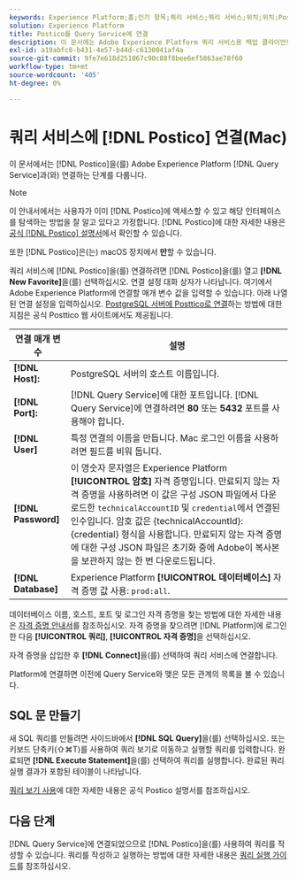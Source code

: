 ```yaml
---
keywords: Experience Platform;홈;인기 항목;쿼리 서비스;쿼리 서비스;위치;위치;Postico;쿼리 서비스에 연결;
solution: Experience Platform
title: Postico를 Query Service에 연결
description: 이 문서에는 Adobe Experience Platform 쿼리 서비스용 백업 클라이언트 Postico를 설치하기 위한 링크가 포함되어 있습니다.
exl-id: a19abfc8-b431-4e57-b44d-c6130041af4a
source-git-commit: 9fe7e618d251867c90c88f8bee6ef5863ae78f60
workflow-type: tm+mt
source-wordcount: '405'
ht-degree: 0%

---
```


# 쿼리 서비스에 [!DNL Postico] 연결(Mac)

이 문서에서는 [!DNL Postico]을(를) Adobe Experience Platform [!DNL Query Service]과(와) 연결하는 단계를 다룹니다.

>[!NOTE]
>
> 이 안내서에서는 사용자가 이미 [!DNL Postico]에 액세스할 수 있고 해당 인터페이스를 탐색하는 방법을 잘 알고 있다고 가정합니다. [!DNL Postico]에 대한 자세한 내용은 [공식 [!DNL Postico] 설명서](https://eggerapps.at/postico/docs)에서 확인할 수 있습니다.
> 
> 또한 [!DNL Postico]은(는) macOS 장치에서 **만**&#x200B;할 수 있습니다.

쿼리 서비스에 [!DNL Postico]을(를) 연결하려면 [!DNL Postico]을(를) 열고 **[!DNL New Favorite]**&#x200B;을(를) 선택하십시오. 연결 설정 대화 상자가 나타납니다. 여기에서 Adobe Experience Platform에 연결할 매개 변수 값을 입력할 수 있습니다. 아래 나열된 연결 설정을 입력하십시오. [PostgreSQL 서버에 Posttico로 연결](https://eggerapps.at/postico/docs/v1.5.21/favorite-window.html)하는 방법에 대한 지침은 공식 Posttico 웹 사이트에서도 제공됩니다.

| 연결 매개 변수 | 설명 |
|---|---|
| **[!DNL Host]:** | PostgreSQL 서버의 호스트 이름입니다. |
| **[!DNL Port]:** | [!DNL Query Service]에 대한 포트입니다. [!DNL Query Service]에 연결하려면 **80** 또는 **5432** 포트를 사용해야 합니다. |
| **[!DNL User]** | 특정 연결의 이름을 만듭니다. Mac 로그인 이름을 사용하려면 필드를 비워 둡니다. |
| **[!DNL Password]** | 이 영숫자 문자열은 Experience Platform **[!UICONTROL 암호]** 자격 증명입니다. 만료되지 않는 자격 증명을 사용하려면 이 값은 구성 JSON 파일에서 다운로드한 `technicalAccountID` 및 `credential`에서 연결된 인수입니다. 암호 값은 {technicalAccountId}:{credential} 형식을 사용합니다. 만료되지 않는 자격 증명에 대한 구성 JSON 파일은 초기화 중에 Adobe이 복사본을 보관하지 않는 한 번 다운로드됩니다. |
| **[!DNL Database]** | Experience Platform **[!UICONTROL 데이터베이스]** 자격 증명 값 사용: `prod:all`. |

데이터베이스 이름, 호스트, 포트 및 로그인 자격 증명을 찾는 방법에 대한 자세한 내용은 [자격 증명 안내서](../ui/credentials.md)를 참조하십시오. 자격 증명을 찾으려면 [!DNL Platform]에 로그인한 다음 **[!UICONTROL 쿼리]**, **[!UICONTROL 자격 증명]**&#x200B;을 선택하십시오.

자격 증명을 삽입한 후 **[!DNL Connect]**&#x200B;을(를) 선택하여 쿼리 서비스에 연결합니다.

Platform에 연결하면 이전에 Query Service와 맺은 모든 관계의 목록을 볼 수 있습니다.

## SQL 문 만들기

새 SQL 쿼리를 만들려면 사이드바에서 **[!DNL SQL Query]**&#x200B;을(를) 선택하십시오. 또는 키보드 단축키(⇧⌘T)를 사용하여 쿼리 보기로 이동하고 실행할 쿼리를 입력합니다. 완료되면 **[!DNL Execute Statement]**&#x200B;을(를) 선택하여 쿼리를 실행합니다. 완료된 쿼리 실행 결과가 포함된 테이블이 나타납니다.

[쿼리 보기 사용](https://eggerapps.at/postico/docs/v1.3.1/sql-query-view.html)에 대한 자세한 내용은 공식 Postico 설명서를 참조하십시오.

## 다음 단계

[!DNL Query Service]에 연결되었으므로 [!DNL Postico]을(를) 사용하여 쿼리를 작성할 수 있습니다. 쿼리를 작성하고 실행하는 방법에 대한 자세한 내용은 [쿼리 실행 가이드](../best-practices/writing-queries.md)를 참조하십시오.
